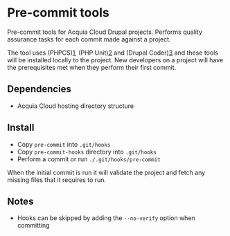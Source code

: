 # Pre-commit tools

Pre-commit tools for Acquia Cloud Drupal projects. Performs quality assurance tasks for each commit made against a project.

The tool uses (PHPCS)[1], (PHP Unit)[2] and (Drupal Coder)[3] and these tools will be installed locally to the project. New developers on a project will have the prerequisites met when they perform their first commit.

## Dependencies

- Acquia Cloud hosting directory structure

## Install

- Copy `pre-commit` into `.git/hooks`
- Copy `pre-commit-hooks` directory into `.git/hooks`
- Perform a commit or run `./.git/hooks/pre-commit`

When the initial commit is run it will validate the project and fetch any missing files that it requires to run.

## Notes

- Hooks can be skipped by adding the `--no-verify` option when committing

[1]: https://github.com/squizlabs/PHP_CodeSniffer
[2]: https://github.com/sebastianbergmann/phpunit
[3]: https://packagist.org/packages/drupal/coder
